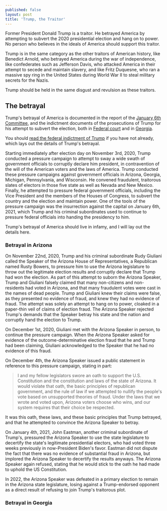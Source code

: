 ```yaml
---
published: false
layout: post
title: 'Trump, the Traitor'
---
```


Former President Donald Trump is a traitor.
He betrayed America by attempting to subvert the 2020 presidential election and hang on to power.
No person who believes in the ideals of America should support this traitor.

Trump is in the same category as the other traitors of American history,
like Benedict Arnold, who betrayed America during the war of independence,
like confederates such as Jefferson Davis, who attacked America in their attempt to secede and maintain slavery,
and like Fritz Duquesne, who ran a massive spy ring in the United States during World War II
to steal military secrets for the Nazis.

Trump should be held in the same disgust and revulsion as these traitors.

## The betrayal

Trump's betrayal of America is documented in the report of the
[January 6th Committee](https://en.wikipedia.org/wiki/United_States_House_Select_Committee_on_the_January_6_Attack),
and the indictment documents of the prosecutions of Trump for his attempt to subvert the election,
both in [Federal court](https://en.wikipedia.org/wiki/Federal_prosecution_of_Donald_Trump_(election_obstruction_case))
and in [Georgia](https://en.wikipedia.org/wiki/Georgia_election_racketeering_prosecution).

You should [read the federal indictment of Trump](https://d3i6fh83elv35t.cloudfront.net/static/2023/08/trump-indictment.pdf)
if you have not already,
which lays out the details of Trump's betrayal.

Starting immediately after election day on November 3rd, 2020,
Trump conducted a pressure campaign to attempt to sway a wide swath of government officials
to corruptly declare him president, in contravention of the will of the American voters
and the laws of America.
Trump conducted these pressure campaigns against government officials
in Arizona, Georgia, Michigan, Pennsylvania, and Wisconsin.
He convened fraudulent, traitorous slates of electors in those five state as well as Nevada and New Mexico.
Finally, he attempted to pressure federal government officials, including the Vice President and the members of the Houses of Congress,
to subvert the country and the election and maintain power.
One of the tools of the pressure campaign was the insurrection against the capital on January 6th, 2021,
which Trump and his criminal subordinates used
to continue to pressure federal officials into handing the presidency to him.

Trump's betrayal of America should live in infamy, and I will lay out the details here.

### Betrayal in Arizona

On November 22nd, 2020, Trump and his criminal subordinate Rudy Giuliani called the Speaker of the Arizona House of Representatives,
a Republican named Rusty Bowers,
to pressure him to use the Arizona legislature to throw out the legitimate election results
and corruptly declare that Trump had won the election.
As part of this attempt to suborn the Arizona Speaker,
Trump and Giuliani falsely claimed that many non-citizens and non-residents had voted in Arizona,
and that many fraudulent votes were cast in the names of dead people.
Trump and Giuliani knew their claims were false,
as they presented no evidence of fraud, and knew they had no evidence of fraud.
The attempt was solely an attempt to hang on to power,
cloaked in a paper-thin veil of claims of election fraud.
The Arizona Speaker rejected Trump's demands that the Speaker betray his state and the nation
and corruptly hand the election to Trump.

On December 1st, 2020, Giuliani met with the Arizona Speaker in person,
to continue the pressure campaign.
When the Arizona Speaker asked for evidence of
the outcome-determinative election fraud that he and Trump had been claiming,
Giuliani acknowledged to the Speaker that he had no evidence of this fraud.

On December 4th, the Arizona Speaker issued a public statement in reference to this pressure campaign,
stating in part:

> I and my fellow legislators swore an oath to support the U.S. Constitution
> and the constitution and laws of the state of Arizona.
> It would violate that oath, the basic principles of republican government,
> and the rule of law if we attempted to nullify the people's vote
> based on unsupported theories of fraud.
> Under the laws that we wrote and voted upon,
> Arizona voters choose who wins, and our system requires that their choice be respected.

It was this oath, these laws, and these basic principles that Trump betrayed,
and that he attempted to convince the Arizona Speaker to betray.

On January 4th, 2021, John Eastman, another criminal subordinate of Trump's,
pressured the Arizona Speaker to use the state legislature to decertify the state's
legitimate presidential electors, who had voted three weeks previously in now-President Biden's favor.
Eastman did not dispute the fact that there was no evidence of substantial fraud in Arizona,
but implored the Arizona Speaker to decertify the results anyways.
The Arizona Speaker again refused, stating that he would stick to the oath he had made to uphold the US Constitution.

In 2022, the Arizona Speaker was defeated in a primary election to remain in the Arizona state legislature,
losing against a Trump-endorsed opponent as a direct result of refusing to join Trump's traitorous plot.

### Betrayal in Georgia



